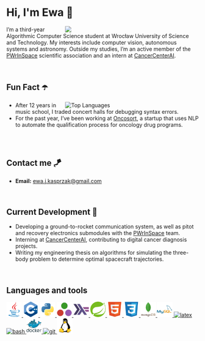 # Hi, I'm Ewa 🌿

<img align="right" width="350" src="https://github.com/kasprzakewa/kasprzakewa/assets/153777003/314661f3-d8a8-4e6d-a907-90cbca699631" />

I’m a third-year Algorithmic Computer Science student at Wrocław University of Science and Technology. My interests include computer vision, autonomous systems and astronomy. Outside my studies, I’m an active member of the [PWrInSpace](https://pwrinspace.pwr.edu.pl/) scientific association and an intern at [CancerCenterAI](https://cancercenter.ai/).

<br clear="right"/>

## Fun Fact ☂️

<img align="right" width="350" src="https://github-readme-stats.vercel.app/api/top-langs/?username=kasprzakewa&layout=compact&show_icons=true&theme=tokyonight" alt="Top Languages">

- After 12 years in music school, I traded concert halls for debugging syntax errors.  
- For the past year, I’ve been working at [Oncosort](https://oncosort.pl/), a startup that uses NLP to automate the qualification process for oncology drug programs.

<br>
<br>

## Contact me 🪁
- **Email:** ewa.j.kasprzak@gmail.com

<br>

## Current Development 🔭
- Developing a ground-to-rocket communication system, as well as pitot and recovery electronics submodules with the [PWrInSpace](https://pwrinspace.pwr.edu.pl/) team.  
- Interning at [CancerCenterAI](https://cancercenter.ai/), contributing to digital cancer diagnosis projects.  
- Writing my engineering thesis on algorithms for simulating the three-body problem to determine optimal spacecraft trajectories.

<br>
 
## Languages and tools

<p align="left">
    <a href="https://www.java.com" target="_blank" rel="noreferrer"> 
        <img src="https://raw.githubusercontent.com/devicons/devicon/master/icons/java/java-original.svg" alt="java" width="40" height="40"/> 
    </a> 
    <a href="https://en.cppreference.com/w/" target="_blank" rel="noreferrer"> 
        <img src="https://raw.githubusercontent.com/devicons/devicon/master/icons/cplusplus/cplusplus-original.svg" alt="cplusplus" width="40" height="40"/> 
    </a> 
    <a href="https://www.python.org" target="_blank" rel="noreferrer"> 
        <img src="https://raw.githubusercontent.com/devicons/devicon/master/icons/python/python-original.svg" alt="python" width="40" height="40"/> 
    </a> 
    <a href="https://julialang.org/" target="_blank" rel="noreferrer">
        <img src="https://raw.githubusercontent.com/devicons/devicon/master/icons/julia/julia-original.svg" alt="julia" width="40" height="40"/>
    </a>
    <a href="https://www.haskell.org/" target="_blank" rel="noreferrer">
        <img src="https://raw.githubusercontent.com/devicons/devicon/master/icons/haskell/haskell-original.svg" alt="haskell" width="40" height="40"/>
    </a>
    <a href="https://spring.io/projects/spring-boot" target="_blank" rel="noreferrer">
        <img src="https://raw.githubusercontent.com/devicons/devicon/master/icons/spring/spring-original.svg" alt="spring boot" width="40" height="40"/>
    </a>
    <a href="https://www.w3schools.com/html/" target="_blank" rel="noreferrer">
        <img src="https://raw.githubusercontent.com/devicons/devicon/master/icons/html5/html5-original.svg" alt="html5" width="40" height="40"/>
    </a>
    <a href="https://www.w3schools.com/css/" target="_blank" rel="noreferrer">
        <img src="https://raw.githubusercontent.com/devicons/devicon/master/icons/css3/css3-original.svg" alt="css3" width="40" height="40"/>
    </a>
    <a href="https://www.mongodb.com/" target="_blank" rel="noreferrer"> 
        <img src="https://raw.githubusercontent.com/devicons/devicon/master/icons/mongodb/mongodb-original-wordmark.svg" alt="mongodb" width="40" height="40"/> 
    </a> 
    <a href="https://www.mysql.com/" target="_blank" rel="noreferrer"> 
        <img src="https://raw.githubusercontent.com/devicons/devicon/master/icons/mysql/mysql-original-wordmark.svg" alt="mysql" width="40" height="40"/> 
    </a> 
    <a href="https://www.latex-project.org/" target="_blank" rel="noreferrer">
        <img src="https://cdn.jsdelivr.net/gh/devicons/devicon/icons/latex/latex-original.svg" alt="latex" width="40" height="40"/>
    </a>
    <a href="https://www.gnu.org/software/bash/" target="_blank" rel="noreferrer"> 
        <img src="https://www.vectorlogo.zone/logos/gnu_bash/gnu_bash-icon.svg" alt="bash" width="40" height="40"/> 
    </a> 
    <a href="https://www.docker.com/" target="_blank" rel="noreferrer"> 
        <img src="https://raw.githubusercontent.com/devicons/devicon/master/icons/docker/docker-original-wordmark.svg" alt="docker" width="40" height="40"/> 
    </a> 
    <a href="https://git-scm.com/" target="_blank" rel="noreferrer"> 
        <img src="https://www.vectorlogo.zone/logos/git-scm/git-scm-icon.svg" alt="git" width="40" height="40"/> 
    </a> 
    <a href="https://www.linux.org/" target="_blank" rel="noreferrer"> 
        <img src="https://raw.githubusercontent.com/devicons/devicon/master/icons/linux/linux-original.svg" alt="linux" width="40" height="40"/> 
    </a> 
    
    
</p>





